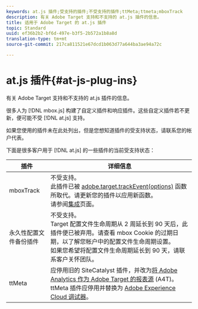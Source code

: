 ```yaml
---
keywords: at.js 插件;受支持的插件;不受支持的插件;ttMeta;ttmeta;mboxTrack
description: 有关 Adobe Target 支持和不支持的 at.js 插件的信息。
title: 适用于 Adobe Target 的 at.js 插件
topic: Standard
uuid: ef36b2b2-bf6d-497e-b3f5-2b572a1b8a8d
translation-type: tm+mt
source-git-commit: 217ca811521e67dcd1b063d77a644ba3ae94a72c

---
```



# at.js 插件{#at-js-plug-ins}

有关 Adobe Target 支持和不支持的 at.js 插件的信息。

很多人为 [!DNL mbox.js] 构建了自定义插件和响应插件。这些自定义插件若不更新，便可能不受 [!DNL at.js] 支持。

如果您使用的插件未在此处列出，但是您想知道插件的受支持状态，请联系您的帐户代表。

下面是很多客户用于 [!DNL at.js] 的一些插件的当前受支持状态：

| 插件 | 详细信息 |
|--- |--- |
| mboxTrack | 不受支持。<br>此插件已被 [adobe.target.trackEvent(options)](/help/c-implementing-target/c-implementing-target-for-client-side-web/adobe-target-trackevent.md) 函数所取代。请更新您的插件以应用新函数。<br>请参阅[集成](/help/c-implementing-target/c-implementing-target-for-client-side-web/c-how-atjs-works/target-atjs-integrations.md)页面。 |
| 永久性配置文件备份插件 | 不受支持。<br>Target 配置文件生命周期从 2 周延长到 90 天后，此插件便已被弃用。请查看 mbox Cookie 的过期日期，以了解您帐户中的配置文件生命周期设置。<br>如果您希望将配置文件生命周期延长到 90 天，请联系客户关怀团队。 |
| ttMeta | 应停用旧的 SiteCatalyst 插件，并改为[将 Adobe Analytics 作为 Adobe Target 的报表源](/help/c-integrating-target-with-mac/a4t/a4t.md) (A4T)。ttMeta 插件应停用并替换为 [Adobe Experience Cloud 调试器](https://chrome.google.com/webstore/detail/adobe-experience-cloud-de/ocdmogmohccmeicdhlhhgepeaijenapj)。 |